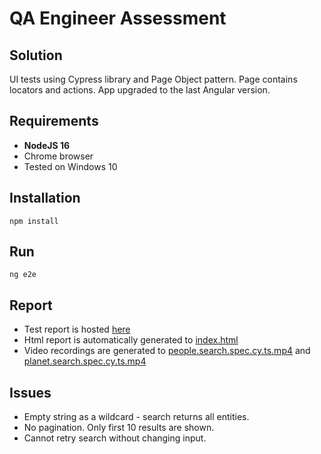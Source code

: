 # QA Engineer Assessment

## Solution

UI tests using Cypress library and Page Object pattern. Page contains locators and actions.
App upgraded to the last Angular version.

## Requirements

- **NodeJS 16**
- Chrome browser
- Tested on Windows 10

## Installation

```
npm install
```

## Run

```
ng e2e
```

## Report 

- Test report is hosted [here](https://yarlyashenko.github.io/qa-assignment/)
- Html report is automatically generated to [index.html](./cypress/reports/html/index.html)
- Video recordings are generated to [people.search.spec.cy.ts.mp4](./cypress/videos/people.search.spec.cy.ts.mp4) and [planet.search.spec.cy.ts.mp4](./cypress/videos/planet.search.spec.cy.ts.mp4)   
 

## Issues
- Empty string as a wildcard - search returns all entities.
- No pagination. Only first 10 results are shown.
- Cannot retry search without changing input.
